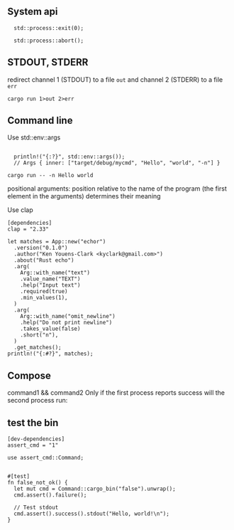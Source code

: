 
## System api
```
  std::process::exit(0);

  std::process::abort();
```

## STDOUT, STDERR
redirect channel 1 (STDOUT) to a file `out` and channel 2 (STDERR) to a file `err`
```
cargo run 1>out 2>err
```

## Command line
Use std::env::args
```
  
  println!("{:?}", std::env::args());
  // Args { inner: ["target/debug/mycmd", "Hello", "world", "-n"] }
```

```
cargo run -- -n Hello world
```
positional arguments: position relative to the name of the program (the first element in the arguments) 
determines their meaning


Use clap
```
[dependencies]
clap = "2.33"
```

```
let matches = App::new("echor")
  .version("0.1.0")
  .author("Ken Youens-Clark <kyclark@gmail.com>")
  .about("Rust echo")
  .arg(
    Arg::with_name("text")
    .value_name("TEXT")
    .help("Input text")
    .required(true)
    .min_values(1),
  )
  .arg(
    Arg::with_name("omit_newline")
    .help("Do not print newline")
    .takes_value(false)
    .short("n"),
  )
  .get_matches();
println!("{:#?}", matches);
```




## Compose

command1 && command2
Only if the first process reports success will the second process run:


## test the bin
```
[dev-dependencies]
assert_cmd = "1"
```


```
use assert_cmd::Command;


#[test]
fn false_not_ok() {
  let mut cmd = Command::cargo_bin("false").unwrap();
  cmd.assert().failure();

  // Test stdout 
  cmd.assert().success().stdout("Hello, world!\n");
}
```